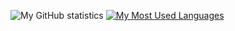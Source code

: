 ![My GitHub statistics](https://github-readme-stats.vercel.app/api?username=P3tray&count_private=true&show_icons=true&theme=synthwave)
[![My Most Used Languages](https://github-readme-stats.vercel.app/api/top-langs/?username=P3tray&layout=compact)](https://github.com/P3tray/P3tray.GitHub.io)
